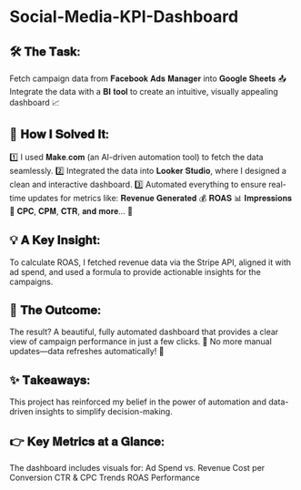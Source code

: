# Social-Media-KPI-Dashboard

## 🛠️ 𝐓𝐡𝐞 𝐓𝐚𝐬𝐤:
Fetch campaign data from 𝐅𝐚𝐜𝐞𝐛𝐨𝐨𝐤 𝐀𝐝𝐬 𝐌𝐚𝐧𝐚𝐠𝐞𝐫 into 𝐆𝐨𝐨𝐠𝐥𝐞 𝐒𝐡𝐞𝐞𝐭𝐬 📤
Integrate the data with a 𝐁𝐈 𝐭𝐨𝐨𝐥 to create an intuitive, visually appealing dashboard 📈

## 🔗 𝐇𝐨𝐰 𝐈 𝐒𝐨𝐥𝐯𝐞𝐝 𝐈𝐭:
1️⃣ I used 𝐌𝐚𝐤𝐞.𝐜𝐨𝐦 (an AI-driven automation tool) to fetch the data seamlessly.
2️⃣ Integrated the data into 𝐋𝐨𝐨𝐤𝐞𝐫 𝐒𝐭𝐮𝐝𝐢𝐨, where I designed a clean and interactive dashboard.
3️⃣ Automated everything to ensure real-time updates for metrics like:
𝐑𝐞𝐯𝐞𝐧𝐮𝐞 𝐆𝐞𝐧𝐞𝐫𝐚𝐭𝐞𝐝 💰
𝐑𝐎𝐀𝐒 📊
𝐈𝐦𝐩𝐫𝐞𝐬𝐬𝐢𝐨𝐧𝐬 👀
𝐂𝐏𝐂, 𝐂𝐏𝐌, 𝐂𝐓𝐑, 𝐚𝐧𝐝 𝐦𝐨𝐫𝐞... 🚀

## 💡 𝐀 𝐊𝐞𝐲 𝐈𝐧𝐬𝐢𝐠𝐡𝐭:
To calculate ROAS, I fetched revenue data via the Stripe API, aligned it with ad spend, and used a formula to provide actionable insights for the campaigns.

## 🎯 𝐓𝐡𝐞 𝐎𝐮𝐭𝐜𝐨𝐦𝐞:
The result? A beautiful, fully automated dashboard that provides a clear view of campaign performance in just a few clicks. 📅 No more manual updates—data refreshes automatically! 🙌

## ✨ 𝐓𝐚𝐤𝐞𝐚𝐰𝐚𝐲𝐬:
This project has reinforced my belief in the power of automation and data-driven insights to simplify decision-making.

## 👉 𝐊𝐞𝐲 𝐌𝐞𝐭𝐫𝐢𝐜𝐬 𝐚𝐭 𝐚 𝐆𝐥𝐚𝐧𝐜𝐞:
The dashboard includes visuals for:
Ad Spend vs. Revenue
Cost per Conversion
CTR & CPC Trends
ROAS Performance
